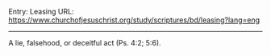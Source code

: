 Entry: Leasing
URL: https://www.churchofjesuschrist.org/study/scriptures/bd/leasing?lang=eng

---

A lie, falsehood, or deceitful act (Ps. 4:2; 5:6).
